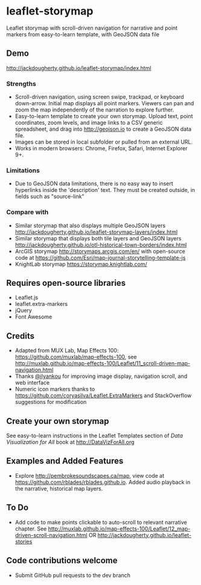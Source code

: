 # leaflet-storymap
Leaflet storymap with scroll-driven navigation for narrative and point markers from easy-to-learn template, with GeoJSON data file

## Demo
http://jackdougherty.github.io/leaflet-storymap/index.html

### Strengths
- Scroll-driven navigation, using screen swipe, trackpad, or keyboard down-arrow. Initial map displays all point markers. Viewers can pan and zoom the map independently of the narration to explore further.
- Easy-to-learn template to create your own storymap. Upload text, point coordinates, zoom levels, and image links to a CSV generic spreadsheet, and drag into http://geojson.io to create a GeoJSON data file.
- Images can be stored in local subfolder or pulled from an external URL.
- Works in modern browsers: Chrome, Firefox, Safari, Internet Explorer 9+.

### Limitations
- Due to GeoJSON data limitations, there is no easy way to insert hyperlinks inside the 'description' text. They must be created outside, in fields such as "source-link"

### Compare with
- Similar storymap that also displays multiple GeoJSON layers http://jackdougherty.github.io/leaflet-storymap-layers/index.html
- Similar storymap that displays both tile layers and GeoJSON layers
http://jackdougherty.github.io/otl-historical-town-borders/index.html
- ArcGIS storymap http://storymaps.arcgis.com/en/ with open-source code at https://github.com/Esri/map-journal-storytelling-template-js
- KnightLab storymap https://storymap.knightlab.com/

## Requires open-source libraries
- Leaflet.js
- leaflet.extra-markers
- jQuery
- Font Awesome

## Credits
- Adapted from MUX Lab, Map Effects 100: https://github.com/muxlab/map-effects-100, see http://muxlab.github.io/map-effects-100/Leaflet/11_scroll-driven-map-navigation.html
- Thanks [@ilyankou](https://github.com/ilyankou) for improving image display, navigation scroll, and web interface
- Numeric icon markers thanks to https://github.com/coryasilva/Leaflet.ExtraMarkers and StackOverflow suggestions for modification

## Create your own storymap

See easy-to-learn instructions in the Leaflet Templates section of *Data Visualization for All* book at http://DataVizForAll.org

## Examples and Added Features
- Explore http://pembrokesoundscapes.ca/map, view code at https://github.com/rblades/rblades.github.io. Added audio playback in the narrative, historical map layers.

## To Do
- Add code to make points clickable to auto-scroll to relevant narrative chapter. See http://muxlab.github.io/map-effects-100/Leaflet/12_map-driven-scroll-navigation.html OR http://jackdougherty.github.io/leaflet-stories

## Code contributions welcome
- Submit GitHub pull requests to the dev branch

